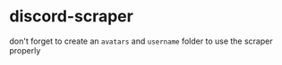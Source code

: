 # discord-scraper


don't forget to create an `avatars` and `username` folder to use the scraper properly 

